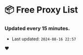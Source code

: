 # :package: Free Proxy List
### Updated every 15 minutes.

- Last updated: `2024-08-16 22:57`

:heart:
